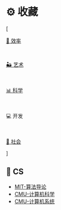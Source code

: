 # ⚙️ 收藏


<div class="nav-tab">
  <p class="bord">[</p>
  <a href="../tool"><p class="not">🧩 效率</p></a>&nbsp;
  <a href="../tool-art"><p class="not">🏜️ 艺术</p></a>&nbsp;
  <a href="../tool-sci"><p class="not">📊 科学</p></a>&nbsp;
  <p class="now">💻 开发</p>&nbsp;
  <a href="../tool-social"><p class="not">🚄 社会</p></a>
  <p class="bord">]</p>
</div>

<h2>🔖 CS</h2>

- [MIT-算法导论](https://www.bilibili.com/video/BV1Kx411f7bL)
- [CMU-计算机科学](https://www.bilibili.com/video/BV1Mu411Z7LJ)
- [CMU-计算机系统](https://www.bilibili.com/video/BV1iW411d7hd)

